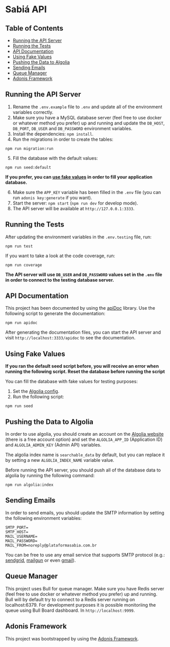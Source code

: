 # Sabiá API

## Table of Contents

- [Running the API Server](#running-the-api-server)
- [Running the Tests](#running-the-tests)
- [API Documentation](#api-documentation)
- [Using Fake Values](#using-fake-values)
- [Pushing the Data to Algolia](#pushing-the-data-to-algolia)
- [Sending Emails](#sending-emails)
- [Queue Manager](#queue-manager)
- [Adonis Framework](#adonis-framework)

## Running the API Server

1. Rename the `.env.example` file to `.env` and update all of the environment variables correctly.
2. Make sure you have a MySQL database server (feel free to use docker or whatever method you prefer) up and running and update the `DB_HOST`, `DB_PORT`, `DB_USER` and `DB_PASSWORD` environment variables.
3. Install the dependencies: `npm install`.
4. Run the migrations in order to create the tables:

```
npm run migration:run
```

5. Fill the database with the default values:

```
npm run seed:default
```

**If you prefer, you can [use fake values](#using-fake-values) in order to fill your application database.**

6. Make sure the `APP_KEY` variable has been filled in the `.env` file (you can run `adonis key:generate` if you want).
7. Start the server: `npm start` (`npm run dev` for develop mode).
8. The API server will be available at `http://127.0.0.1:3333`.

## Running the Tests

After updating the environment variables in the `.env.testing` file, run:

```
npm run test
```

If you want to take a look at the code coverage, run:

```
npm run coverage
```

**The API server will use `DB_USER` and `DB_PASSWORD` values set in the `.env` file in order to connect to the testing database server.**

## API Documentation

This project has been documented by using the [apiDoc](https://apidocjs.com/) library. Use the following script to generate the documentation:

```
npm run apidoc
```

After generating the documentation files, you can start the API server and visit `http://localhost:3333/apidoc` to see the documentation.

## Using Fake Values

**If you ran the default seed script before, you will receive an error when running the following script. Reset the database before running the script**

You can fill the database with fake values for testing purposes:

1. Set the [Algolia config](#pushing-the-data-to-algolia).
2. Run the following script:

```
npm run seed
```

## Pushing the Data to Algolia

In order to use algolia, you should create an account on the [Algolia website](https://www.algolia) (there is a free account option) and set the `ALGOLIA_APP_ID` (Application ID) and `ALGOLIA_ADMIN_KEY` (Admin API) variables.

The algolia index name is `searchable_data` by default, but you can replace it by setting a new `ALGOLIA_INDEX_NAME` variable value.

Before running the API server, you should push all of the database data to algolia by running the following command:

```
npm run algolia:index
```

## Sending Emails

In order to send emails, you should update the SMTP information by setting the following environment variables:

```
SMTP_PORT=
SMTP_HOST=
MAIL_USERNAME=
MAIL_PASSWORD=
MAIL_FROM=noreply@plataformasabia.com.br
```

You can be free to use any email service that supports SMTP protocol (e.g.: [sendgrid](https://sendgrid.com/), [mailgun](https://www.mailgun.com/) or even [gmail](https://www.google.com/intl/pt/gmail/about/#)).

## Queue Manager

This project uses Bull for queue manager. Make sure you have Redis server (feel free to use docker or whatever method you prefer) up and running. Bull will by default try to connect to a Redis server running on localhost:6379. For development purposes it is possible monitoriing the queue using Bull Board dashboard. In `http://localhost:9999`.

## Adonis Framework

This project was bootstrapped by using the [Adonis Framework](https://adonisjs.com/docs/4.1/installation).
